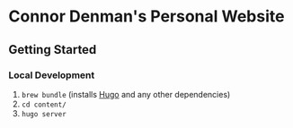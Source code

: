 # Connor Denman's Personal Website

## Getting Started

### Local Development

1. `brew bundle` (installs [Hugo](https://gohugo.io/) and any other dependencies)
1. `cd content/`
1. `hugo server`
